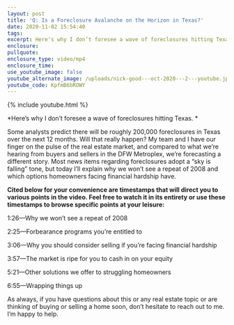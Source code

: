 ```yaml
---
layout: post
title: 'Q: Is a Foreclosure Avalanche on the Horizon in Texas?'
date: 2020-11-02 15:54:40
tags:
excerpt: Here’s why I don’t foresee a wave of foreclosures hitting Texas.
enclosure:
pullquote:
enclosure_type: video/mp4
enclosure_time:
use_youtube_image: false
youtube_alternate_image: /uploads/nick-good---oct-2020---2---youtube.jpg
youtube_code: KpfmB6bROWY
---
```


{% include youtube.html %}

*Here’s why I don’t foresee a wave of foreclosures hitting Texas. *

Some analysts predict there will be roughly 200,000 foreclosures in Texas over the next 12 months. Will that really happen? My team and I have our finger on the pulse of the real estate market, and compared to what we’re hearing from buyers and sellers in the DFW Metroplex, we’re forecasting a different story. Most news items regarding foreclosures adopt a “sky is falling” tone, but today I’ll explain why we won’t see a repeat of 2008 and which options homeowners facing financial hardship have.&nbsp;

**Cited below for your convenience are timestamps that will direct you to various points in the video. Feel free to watch it in its entirety or use these timestamps to browse specific points at your leisure:&nbsp;**

1:26—Why we won’t see a repeat of 2008

2:25—Forbearance programs you’re entitled to

3:06—Why you should consider selling if you’re facing financial hardship&nbsp;

3:57—The market is ripe for you to cash in on your equity&nbsp;

5:21—Other solutions we offer to struggling homeowners&nbsp;

6:55—Wrapping things up&nbsp;

As always, if you have questions about this or any real estate topic or are thinking of buying or selling a home soon, don’t hesitate to reach out to me. I’m happy to help.